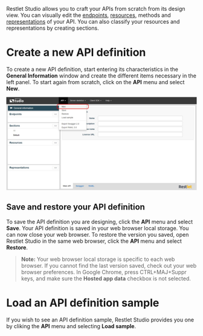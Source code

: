 Restlet Studio allows you to craft your APIs from scratch from its design view. You can visually edit the [endpoints](technical-resources/restlet-studio/guide/craft/endpoints "endpoints"), [resources](technical-resources/restlet-studio/guide/craft/resources "resources"), methods and [representations](technical-resources/restlet-studio/guide/craft/representations "representations") of your API. You can also classify your resources and representations by creating sections.

# Create a new API definition

To create a new API definition, start entering its characteristics in the **General Information** window and create the different items necessary in the left panel.
To start again from scratch, click on the **API** menu and select **New**.

![New API](images/new-api.jpg "New API")

## Save and restore your API definition

To save the API definition you are designing, click the **API** menu and select **Save**. Your API definition is saved in your web browser local storage. You can now close your web browser.
To restore the version you saved, open Restlet Studio in the same web browser, click the **API** menu and select **Restore**.

>**Note:** Your web browser local storage is specific to each web browser. If you cannot find the last version saved, check out your web browser preferences. In Google Chrome, press CTRL+MAJ+Suppr keys, and make sure the **Hosted app data** checkbox is not selected.

# Load an API definition sample

If you wish to see an API definition sample, Restlet Studio provides you one by cliking the **API** menu and selecting **Load sample**.

